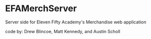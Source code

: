 # EFAMerchServer
Server side for Eleven Fifty Academy's Merchandise web application

code by: Drew Blincoe, Matt Kennedy, and Austin Scholl

